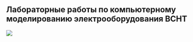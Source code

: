 
##  Лабораторные работы по компьютерному моделированию электрооборудования ВСНТ   
![](https://github.com/Strus05/comp_sim/blob/main/Pivo_2.gif)
